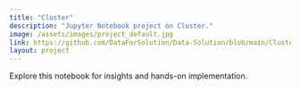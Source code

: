 ```yaml
---
title: "Cluster"
description: "Jupyter Notebook project on Cluster."
image: /assets/images/project_default.jpg
link: https://github.com/DataForSolution/Data-Solution/blob/main/Cluster.ipynb
layout: project
---
```


Explore this notebook for insights and hands-on implementation.
